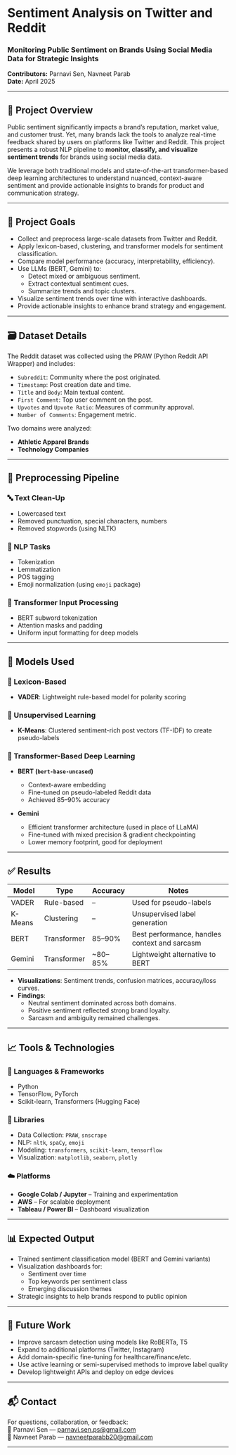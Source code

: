 # Sentiment Analysis on Twitter and Reddit

### Monitoring Public Sentiment on Brands Using Social Media Data for Strategic Insights  
**Contributors:** Parnavi Sen, Navneet Parab  
**Date:** April 2025  

---

## 🧠 Project Overview

Public sentiment significantly impacts a brand’s reputation, market value, and customer trust. Yet, many brands lack the tools to analyze real-time feedback shared by users on platforms like Twitter and Reddit. This project presents a robust NLP pipeline to **monitor, classify, and visualize sentiment trends** for brands using social media data.

We leverage both traditional models and state-of-the-art transformer-based deep learning architectures to understand nuanced, context-aware sentiment and provide actionable insights to brands for product and communication strategy.

---

## 🎯 Project Goals

- Collect and preprocess large-scale datasets from Twitter and Reddit.
- Apply lexicon-based, clustering, and transformer models for sentiment classification.
- Compare model performance (accuracy, interpretability, efficiency).
- Use LLMs (BERT, Gemini) to:
  - Detect mixed or ambiguous sentiment.
  - Extract contextual sentiment cues.
  - Summarize trends and topic clusters.
- Visualize sentiment trends over time with interactive dashboards.
- Provide actionable insights to enhance brand strategy and engagement.

---

## 🗃️ Dataset Details

The Reddit dataset was collected using the PRAW (Python Reddit API Wrapper) and includes:

- `Subreddit`: Community where the post originated.
- `Timestamp`: Post creation date and time.
- `Title` and `Body`: Main textual content.
- `First Comment`: Top user comment on the post.
- `Upvotes` and `Upvote Ratio`: Measures of community approval.
- `Number of Comments`: Engagement metric.

Two domains were analyzed:
- **Athletic Apparel Brands**
- **Technology Companies**

---

## 🧹 Preprocessing Pipeline

### 🔤 Text Clean-Up
- Lowercased text
- Removed punctuation, special characters, numbers
- Removed stopwords (using NLTK)

### 🧠 NLP Tasks
- Tokenization  
- Lemmatization  
- POS tagging  
- Emoji normalization (using `emoji` package)

### 🤖 Transformer Input Processing
- BERT subword tokenization
- Attention masks and padding
- Uniform input formatting for deep models

---

## 🧪 Models Used

### 🔹 Lexicon-Based
- **VADER**: Lightweight rule-based model for polarity scoring

### 🔹 Unsupervised Learning
- **K-Means**: Clustered sentiment-rich post vectors (TF-IDF) to create pseudo-labels

### 🔹 Transformer-Based Deep Learning
- **BERT (`bert-base-uncased`)**
  - Context-aware embedding
  - Fine-tuned on pseudo-labeled Reddit data
  - Achieved 85–90% accuracy

- **Gemini**
  - Efficient transformer architecture (used in place of LLaMA)
  - Fine-tuned with mixed precision & gradient checkpointing
  - Lower memory footprint, good for deployment

---

## ✅ Results

| Model   | Type       | Accuracy | Notes |
|---------|------------|----------|-------|
| VADER   | Rule-based | –        | Used for pseudo-labels |
| K-Means | Clustering | –        | Unsupervised label generation |
| BERT    | Transformer| 85–90%   | Best performance, handles context and sarcasm |
| Gemini  | Transformer| ~80–85%  | Lightweight alternative to BERT |

- **Visualizations**: Sentiment trends, confusion matrices, accuracy/loss curves.
- **Findings**:
  - Neutral sentiment dominated across both domains.
  - Positive sentiment reflected strong brand loyalty.
  - Sarcasm and ambiguity remained challenges.

---

## 📈 Tools & Technologies

### 🐍 Languages & Frameworks
- Python  
- TensorFlow, PyTorch  
- Scikit-learn, Transformers (Hugging Face)

### 🧰 Libraries
- Data Collection: `PRAW`, `snscrape`
- NLP: `nltk`, `spaCy`, `emoji`
- Modeling: `transformers`, `scikit-learn`, `tensorflow`
- Visualization: `matplotlib`, `seaborn`, `plotly`

### ☁️ Platforms
- **Google Colab / Jupyter** – Training and experimentation  
- **AWS** – For scalable deployment  
- **Tableau / Power BI** – Dashboard visualization  

---

## 📊 Expected Output

- Trained sentiment classification model (BERT and Gemini variants)
- Visualization dashboards for:
  - Sentiment over time
  - Top keywords per sentiment class
  - Emerging discussion themes
- Strategic insights to help brands respond to public opinion

---

## 🚀 Future Work

- Improve sarcasm detection using models like RoBERTa, T5
- Expand to additional platforms (Twitter, Instagram)
- Add domain-specific fine-tuning for healthcare/finance/etc.
- Use active learning or semi-supervised methods to improve label quality
- Develop lightweight APIs and deploy on edge devices

---

## 📬 Contact

For questions, collaboration, or feedback:  
📧 Parnavi Sen — [parnavi.sen.ps@gmail.com](mailto:parnavi.sen.ps@gmail.com)  
📧 Navneet Parab — [navneetparabb20@gmail.com](mailto:navneetparabb20@gmail.com)

---



